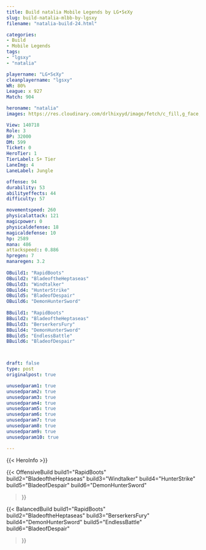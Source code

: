 ```yaml
---
title: Build natalia Mobile Legends by LG•SєXy
slug: build-natalia-mlbb-by-lgsxy
filename: "natalia-build-24.html"

categories: 
- Build 
- Mobile Legends
tags: 
- "lgsxy"
- "natalia"

playername: "LG•SєXy"
cleanplayername: "lgsxy"
WR: 80%
League: x 927
Match: 904 

heroname: "natalia"
images: https://res.cloudinary.com/drlhixyyd/image/fetch/c_fill,g_face,f_auto/https://cdn2-build.mobagenie.my.id/p/images/banner/full/natalia.jpg

View: 140718 
Role: 3 
BP: 32000
DM: 599 
Ticket: 0 
HeroTier: 1 
TierLabel: S+ Tier 
LaneImg: 4
LaneLabel: Jungle

offense: 94 
durability: 53 
abilityeffects: 44 
difficulty: 57 

movementspeed: 260
physicalattack: 121
magicpower: 0
physicaldefense: 18
magicaldefense: 10
hp: 2589
mana: 486
attackspeed:: 0.886
hpregen: 7
manaregen: 3.2
 
OBuild1: "RapidBoots"  
OBuild2: "BladeoftheHeptaseas" 
OBuild3: "Windtalker" 
OBuild4: "HunterStrike" 
OBuild5: "BladeofDespair" 
OBuild6: "DemonHunterSword" 
 
BBuild1: "RapidBoots"  
BBuild2: "BladeoftheHeptaseas" 
BBuild3: "BerserkersFury" 
BBuild4: "DemonHunterSword" 
BBuild5: "EndlessBattle" 
BBuild6: "BladeofDespair"



draft: false
type: post
originalpost: true

unusedparam1: true
unusedparam2: true
unusedparam3: true
unusedparam4: true
unusedparam5: true
unusedparam6: true
unusedparam7: true
unusedparam8: true
unusedparam9: true
unusedparam10: true

---
```


{{< HeroInfo >}} 

{{< OffensiveBuild 
build1="RapidBoots"  
build2="BladeoftheHeptaseas" 
build3="Windtalker" 
build4="HunterStrike" 
build5="BladeofDespair" 
build6="DemonHunterSword" 
 >}} 

{{< BalancedBuild 
build1="RapidBoots"  
build2="BladeoftheHeptaseas" 
build3="BerserkersFury" 
build4="DemonHunterSword" 
build5="EndlessBattle" 
build6="BladeofDespair" 
 >}}

